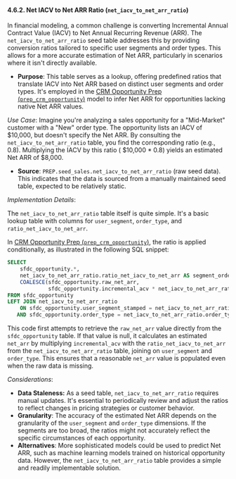 #### 4.6.2. Net IACV to Net ARR Ratio (`net_iacv_to_net_arr_ratio`)

In financial modeling, a common challenge is converting Incremental Annual Contract Value (IACV) to Net Annual Recurring Revenue (ARR). The `net_iacv_to_net_arr_ratio` seed table addresses this by providing conversion ratios tailored to specific user segments and order types. This allows for a more accurate estimation of Net ARR, particularly in scenarios where it isn't directly available.

*   **Purpose**: This table serves as a lookup, offering predefined ratios that translate IACV into Net ARR based on distinct user segments and order types. It's employed in the [CRM Opportunity Prep (`prep_crm_opportunity`)](chapter_461.md) model to infer Net ARR for opportunities lacking native Net ARR values.

*Use Case*: Imagine you're analyzing a sales opportunity for a "Mid-Market" customer with a "New" order type. The opportunity lists an IACV of \$10,000, but doesn't specify the Net ARR. By consulting the `net_iacv_to_net_arr_ratio` table, you find the corresponding ratio (e.g., 0.8). Multiplying the IACV by this ratio ( \$10,000 * 0.8) yields an estimated Net ARR of \$8,000.

*   **Source**:  `PREP.seed_sales.net_iacv_to_net_arr_ratio` (raw seed data). This indicates that the data is sourced from a manually maintained seed table, expected to be relatively static.

*Implementation Details*:

The `net_iacv_to_net_arr_ratio` table itself is quite simple. It's a basic lookup table with columns for `user_segment`, `order_type`, and `ratio_net_iacv_to_net_arr`.

In [CRM Opportunity Prep (`prep_crm_opportunity`)](chapter_461.md), the ratio is applied conditionally, as illustrated in the following SQL snippet:

```sql
SELECT
    sfdc_opportunity.*,
    net_iacv_to_net_arr_ratio.ratio_net_iacv_to_net_arr AS segment_order_type_iacv_to_net_arr_ratio,
    COALESCE(sfdc_opportunity.raw_net_arr,
             sfdc_opportunity.incremental_acv * net_iacv_to_net_arr_ratio.ratio_net_iacv_to_net_arr) AS net_arr
FROM sfdc_opportunity
LEFT JOIN net_iacv_to_net_arr_ratio
    ON sfdc_opportunity.user_segment_stamped = net_iacv_to_net_arr_ratio.user_segment
   AND sfdc_opportunity.order_type = net_iacv_to_net_arr_ratio.order_type

```

This code first attempts to retrieve the `raw_net_arr` value directly from the `sfdc_opportunity` table. If that value is null, it calculates an estimated `net_arr` by multiplying `incremental_acv` with the `ratio_net_iacv_to_net_arr` from the `net_iacv_to_net_arr_ratio` table, joining on `user_segment` and `order_type`. This ensures that a reasonable `net_arr` value is populated even when the raw data is missing.

*Considerations*:

*   **Data Staleness:** As a seed table, `net_iacv_to_net_arr_ratio` requires manual updates. It's essential to periodically review and adjust the ratios to reflect changes in pricing strategies or customer behavior.
*   **Granularity**: The accuracy of the estimated Net ARR depends on the granularity of the `user_segment` and `order_type` dimensions. If the segments are too broad, the ratios might not accurately reflect the specific circumstances of each opportunity.
*   **Alternatives**: More sophisticated models could be used to predict Net ARR, such as machine learning models trained on historical opportunity data. However, the `net_iacv_to_net_arr_ratio` table provides a simple and readily implementable solution.